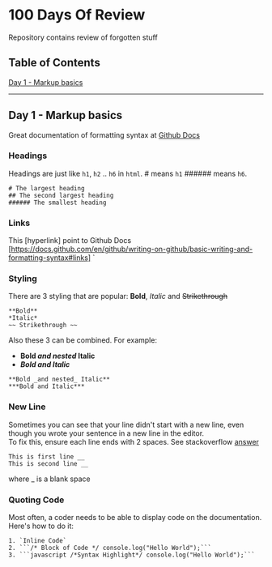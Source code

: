 # 100 Days Of Review
 Repository contains review of forgotten stuff  

## Table of Contents

[Day 1 - Markup basics](#day-1---markup-basics)  

<hr>

## Day 1 - Markup basics

Great documentation of formatting syntax at [Github Docs](https://docs.github.com/en/github/writing-on-github/basic-writing-and-formatting-syntax)  

### Headings

Headings are just like `h1`, `h2` .. `h6` in `html`. # means `h1` ###### means `h6`.

```
# The largest heading
## The second largest heading
###### The smallest heading
```  

### Links

This [hyperlink] point to Github Docs [https://docs.github.com/en/github/writing-on-github/basic-writing-and-formatting-syntax#links]
`


### Styling 

There are 3 styling that are popular: **Bold**, *Italic* and ~~Strikethrough~~

```
**Bold**
*Italic* 
~~ Strikethrough ~~
```

Also these 3 can be combined. For example:  
* **Bold _and nested_ Italic**  
* ***Bold and Italic***
```
**Bold _and nested_ Italic**
***Bold and Italic***
```  

### New Line

Sometimes you can see that your line didn't start with a new line, even though you wrote your sentence in a new line in the editor.  
To fix this, ensure each line ends with 2 spaces. See stackoverflow [answer](https://stackoverflow.com/questions/24575680/new-lines-inside-paragraph-in-readme-md)
```
This is first line __
This is second line __
```
where _ is a blank space  

### Quoting Code

Most often, a coder needs to be able to display code on the documentation. Here's how to do it:  
```
1. `Inline Code`
2. ```/* Block of Code */ console.log("Hello World");```
3. ```javascript /*Syntax Highlight*/ console.log("Hello World");```
```  

